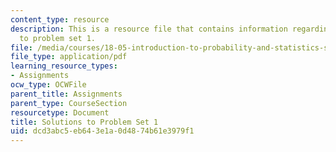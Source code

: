 ```yaml
---
content_type: resource
description: This is a resource file that contains information regarding solutions
  to problem set 1.
file: /media/courses/18-05-introduction-to-probability-and-statistics-spring-2014/dcd3abc5eb643e1a0d4874b61e3979f1_MIT18_05S14_ps1_solutions.pdf
file_type: application/pdf
learning_resource_types:
- Assignments
ocw_type: OCWFile
parent_title: Assignments
parent_type: CourseSection
resourcetype: Document
title: Solutions to Problem Set 1
uid: dcd3abc5-eb64-3e1a-0d48-74b61e3979f1
---
```

